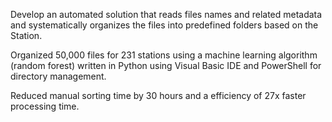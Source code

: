 Develop an automated solution that reads files names and related metadata and systematically organizes the files into predefined folders based on the Station.

Organized 50,000 files for 231 stations using a machine learning algorithm (random forest) written in Python using Visual Basic IDE and PowerShell for directory management.

Reduced manual sorting time by 30 hours and a efficiency of 27x faster processing time.
